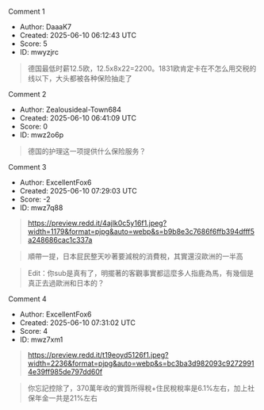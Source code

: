 Comment 1

- Author: DaaaK7
- Created: 2025-06-10 06:12:43 UTC
- Score: 5
- ID: mwyzjrc

> 德国最低时薪12.5欧，12.5x8x22=2200。1831欧肯定卡在不怎么用交税的线以下，大头都被各种保险抽走了

Comment 2

- Author: Zealousideal-Town684
- Created: 2025-06-10 06:41:09 UTC
- Score: 0
- ID: mwz2o6p

> 德国的护理这一项提供什么保险服务？

Comment 3

- Author: ExcellentFox6
- Created: 2025-06-10 07:29:03 UTC
- Score: -2
- ID: mwz7q88

> https://preview.redd.it/4ajlk0c5y16f1.jpeg?width=1179&format=pjpg&auto=webp&s=b9b8e3c7686f6ffb394dfff5a248686cac1c337a

> 順帶一提，日本屁民整天吵著要減稅的消費稅，其實還沒歐洲的一半高

> Edit：你sub是真有了，明擺著的客觀事實都這麼多人指鹿為馬，有幾個是真正去過歐洲和日本的？

Comment 4

- Author: ExcellentFox6
- Created: 2025-06-10 07:31:02 UTC
- Score: 4
- ID: mwz7xm1

> https://preview.redd.it/t19eoyd5126f1.jpeg?width=2236&format=pjpg&auto=webp&s=bc3ba3d982093c92729914e39ff985de797dd60f

> 你忘記控除了，370萬年收的實質所得稅+住民稅稅率是6.1%左右，加上社保年金一共是21%左右
